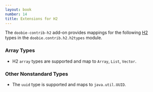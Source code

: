 ```yaml
---
layout: book
number: 14
title: Extensions for H2
---
```


The `doobie-contrib-h2` add-on provides mappings for the following [H2](http://www.h2database.com/html/main.html) types in the `doobie.contrib.h2.h2types` module.

### Array Types

- H2 `array` types are supported and map to `Array`, `List`, `Vector`.

### Other Nonstandard Types

- The `uuid` type is supported and maps to `java.util.UUID`.
